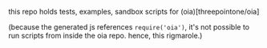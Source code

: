 this repo holds tests, examples, sandbox scripts for (oia)[threepointone/oia]

(because the generated js references `require('oia')`, it's not possible to run scripts from inside the oia repo. hence, this rigmarole.)